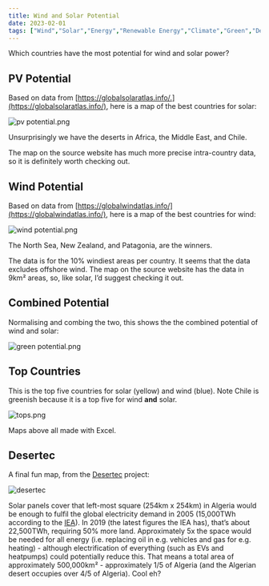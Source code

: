 ```yaml
---
title: Wind and Solar Potential
date: 2023-02-01
tags: ["Wind","Solar","Energy","Renewable Energy","Climate","Green","Desertec","IEA"]
---
```

Which countries have the most potential for wind and solar power?

## PV Potential

Based on data from [https://globalsolaratlas.info/.](https://globalsolaratlas.info/), here is a map of the best countries for solar:

![pv potential.png](/images/old/pv_potential.png)

Unsurprisingly we have the deserts in Africa, the Middle East, and Chile.

The map on the source website has much more precise intra-country data, so it is definitely worth checking out.

## Wind Potential

Based on data from [https://globalwindatlas.info/](https://globalwindatlas.info/), here is a map of the best countries for wind:

![wind potential.png](/images/old/wind_potential.png)

The North Sea, New Zealand, and Patagonia, are the winners.

The data is for the 10% windiest areas per country. It seems that the data excludes offshore wind. The map on the source website has the data in 9km² areas, so, like solar, I’d suggest checking it out.

## Combined Potential

Normalising and combing the two, this shows the the combined potential of wind and solar:

![green potential.png](/images/old/green_potential.png)

## Top Countries

This is the top five countries for solar (yellow) and wind (blue). Note Chile is greenish because it is a top five for wind **and** solar.

![tops.png](/images/old/tops.png)

Maps above all made with Excel.

## Desertec

A final fun map, from the [Desertec](https://en.wikipedia.org/wiki/Desertec) project:

![desertec](/images/old/desertec.png)

Solar panels cover that left-most square (254km x 254km) in Algeria would be enough to fulfil the global electricity demand in 2005 (15,000TWh according to the [IEA](https://www.iea.org/reports/electricity-information-overview/electricity-consumption)). In 2019 (the latest figures the IEA has), that’s about 22,500TWh, requiring 50% more land. Approximately 5x the space would be needed for all energy (i.e. replacing oil in e.g. vehicles and gas for e.g. heating) - although electrification of everything (such as EVs and heatpumps) could potentially reduce this. That means a total area of approximately 500,000km² - approximately 1/5 of Algeria (and the Algerian desert occupies over 4/5 of Algeria). Cool eh?